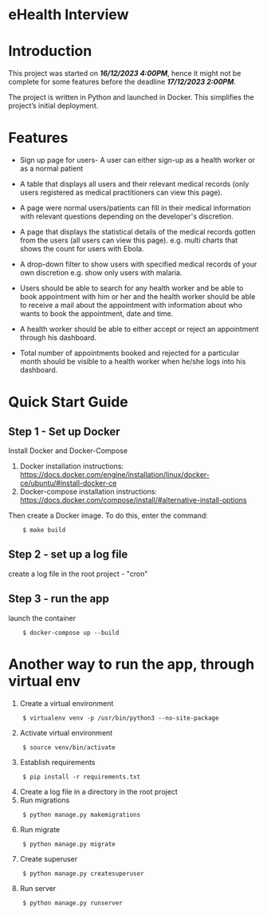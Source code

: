# eHealth Interview

# Introduction

This project was started on ***16/12/2023 4:00PM***, hence it might not be complete for some features before the deadline ***17/12/2023 2:00PM***.


The project is written in Python and launched in Docker. This simplifies the project’s initial deployment.


# Features

- Sign up page for users- A user can either sign-up as a health worker or as a normal patient

- A table that displays all users and their relevant medical records (only users registered as medical practitioners can view this page).

- A page were normal users/patients can fill in their medical information with relevant questions depending on the developer's discretion.

- A page that displays the statistical details of the medical records gotten from the users (all users can view this page). e.g. multi charts that shows the count for users with Ebola.

- A drop-down filter to show users with specified medical records of your own discretion e.g. show only users with malaria.

- Users should be able to search for any health worker and be able to book appointment with him or her and the health worker should be able to receive a mail about the appointment with information about who wants to book the appointment, date and time.

- A health worker should be able to either accept or reject an appointment through his dashboard.

- Total number of appointments booked and rejected for a particular month should be visible to a health worker when he/she logs into his dashboard.


Quick Start Guide
=========

Step 1 - Set up Docker
------------------------

Install Docker and Docker-Compose

1. Docker installation instructions: https://docs.docker.com/engine/installation/linux/docker-ce/ubuntu/#install-docker-ce
2. Docker-compose installation instructions: https://docs.docker.com/compose/install/#alternative-install-options

Then create a Docker image. To do this, enter the command:
```
    $ make build
```

Step 2 - set up a log file
--------------------------
create a log file in the root project - "cron"

Step 3 - run the app
-------------------------
launch the container
```
    $ docker-compose up --build
```

# Another way to run the app, through virtual env

1. Create a virtual environment
```
    $ virtualenv venv -p /usr/bin/python3 --no-site-package
```
2. Activate virtual environment
```
    $ source venv/bin/activate
```
3. Establish requirements
```
    $ pip install -r requirements.txt
```
4. Create a log file in a directory in the root project
5. Run migrations
```
    $ python manage.py makemigrations
```
6. Run migrate
```
    $ python manage.py migrate
```
7. Create superuser
```
    $ python manage.py createsuperuser
```
8. Run server
```
    $ python manage.py runserver
```
